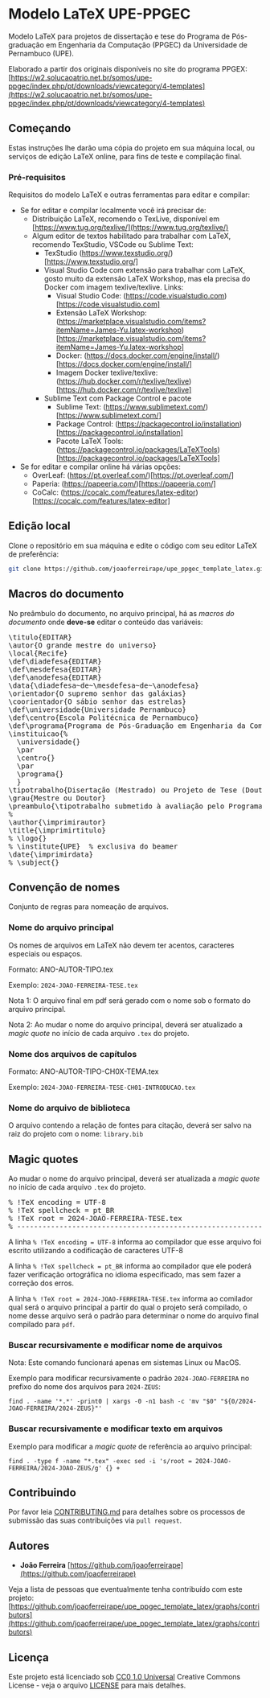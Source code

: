 # Modelo LaTeX UPE-PPGEC

Modelo LaTeX para projetos de dissertação e tese do Programa de Pós-graduação em Engenharia da Computação (PPGEC) da Universidade de Pernambuco (UPE).

Elaborado a partir dos originais disponíveis no site do programa PPGEX:
[https://w2.solucaoatrio.net.br/somos/upe-ppgec/index.php/pt/downloads/viewcategory/4-templates](https://w2.solucaoatrio.net.br/somos/upe-ppgec/index.php/pt/downloads/viewcategory/4-templates)

## Começando

Estas instruções lhe darão uma cópia do projeto em sua máquina local, ou serviços de edição LaTeX online, para fins de teste e compilação final.

### Pré-requisitos

Requisitos do modelo LaTeX e outras ferramentas para editar e compilar:
- Se for editar e compilar localmente você irá precisar de:
    - Distribuição LaTeX, recomendo o TexLive, disponível em [https://www.tug.org/texlive/](https://www.tug.org/texlive/)
    - Algum editor de textos habilitado para trabalhar com LaTeX, recomendo TexStudio, VSCode ou Sublime Text:
        - TexStudio (https://www.texstudio.org/)[https://www.texstudio.org/]
        - Visual Studio Code com extensão para trabalhar com LaTeX, gosto muito da extensão LaTeX Workshop, mas ela precisa do Docker com imagem texlive/texlive. Links:
            - Visual Studio Code: (https://code.visualstudio.com)[https://code.visualstudio.com]
            - Extensão LaTeX Workshop: (https://marketplace.visualstudio.com/items?itemName=James-Yu.latex-workshop)[https://marketplace.visualstudio.com/items?itemName=James-Yu.latex-workshop]
            - Docker: (https://docs.docker.com/engine/install/)[https://docs.docker.com/engine/install/]
            - Imagem Docker texlive/texlive: (https://hub.docker.com/r/texlive/texlive)[https://hub.docker.com/r/texlive/texlive]
        - Sublime Text com Package Control e pacote
            - Sublime Text: (https://www.sublimetext.com/)[https://www.sublimetext.com/]
            - Package Control: (https://packagecontrol.io/installation)[https://packagecontrol.io/installation]
            - Pacote LaTeX Tools: (https://packagecontrol.io/packages/LaTeXTools)[https://packagecontrol.io/packages/LaTeXTools]
- Se for editar e compilar online há várias opções:
    - OverLeaf: (https://pt.overleaf.com/)[https://pt.overleaf.com/]
    - Paperia: (https://papeeria.com/)[https://papeeria.com/]
    - CoCalc: (https://cocalc.com/features/latex-editor)[https://cocalc.com/features/latex-editor]

## Edição local

Clone o repositório em sua máquina e edite o código com seu editor LaTeX de preferência:

```bash
git clone https://github.com/joaoferreirape/upe_ppgec_template_latex.git
```

## Macros do documento

No preâmbulo do documento, no arquivo principal, há as *macros do documento* onde **deve-se** editar o conteúdo das variáveis:

<pre>
\titulo{EDITAR}
\autor{O grande mestre do universo}
\local{Recife}
\def\diadefesa{EDITAR}
\def\mesdefesa{EDITAR}
\def\anodefesa{EDITAR}
\data{\diadefesa~de~\mesdefesa~de~\anodefesa}
\orientador{O supremo senhor das galáxias}
\coorientador{O sábio senhor das estrelas}
\def\universidade{Universidade Pernambuco}
\def\centro{Escola Politécnica de Pernambuco}
\def\programa{Programa de Pós-Graduação em Engenharia da Computação}
\instituicao{%
  \universidade{}
  \par
  \centro{}
  \par
  \programa{}
  }
\tipotrabalho{Disertação (Mestrado) ou Projeto de Tese (Doutorado) ou Tese (Doutorado)}
\grau{Mestre ou Doutor}
\preambulo{\tipotrabalho submetido à avaliação pelo Programa de Pós-Graduação em Engenharia da Computação da Universidade Pernambuco como parte dos requisitos para obtenção do grau de \grau em Engenharia da Computação.}
%
\author{\imprimirautor}
\title{\imprimirtitulo}
% \logo{}
% \institute{UPE}  % exclusiva do beamer
\date{\imprimirdata}
% \subject{}
</pre>

## Convenção de nomes

Conjunto de regras para nomeação de arquivos.

### Nome do arquivo principal

Os nomes de arquivos em LaTeX não devem ter acentos, caracteres especiais ou espaços.

Formato: ANO-AUTOR-TIPO.tex

Exemplo: `2024-JOAO-FERREIRA-TESE.tex`

Nota 1: O arquivo final em pdf será gerado com o nome sob o formato do arquivo principal.

Nota 2: Ao mudar o nome do arquivo principal, deverá ser atualizado a *magic quote* no início de cada arquivo `.tex` do projeto.

### Nome dos arquivos de capítulos

Formato: ANO-AUTOR-TIPO-CH0X-TEMA.tex

Exemplo: `2024-JOAO-FERREIRA-TESE-CH01-INTRODUCAO.tex`

### Nome do arquivo de biblioteca

O arquivo contendo a relação de fontes para citação, deverá ser salvo na raiz do projeto com o nome: `library.bib`

## Magic quotes

Ao mudar o nome do arquivo principal, deverá ser atualizada a *magic quote* no início de cada arquivo `.tex` do projeto.

<pre>
% !TeX encoding = UTF-8
% !TeX spellcheck = pt_BR
% !TeX root = 2024-JOAO-FERREIRA-TESE.tex
% ------------------------------------------------------------------------------
</pre>

A linha `% !TeX encoding = UTF-8` informa ao compilador que esse arquivo foi escrito utilizando a codificação de caracteres UTF-8

A linha `% !TeX spellcheck = pt_BR` informa ao compilador que ele poderá fazer verificação ortográfica no idioma especificado, mas sem fazer a correção dos erros.

A linha `% !TeX root = 2024-JOAO-FERREIRA-TESE.tex` informa ao comilador qual será o arquivo principal a partir do qual o projeto será compilado, o nome desse arquivo será o padrão para determinar o nome do arquivo final compilado para `pdf`.

### Buscar recursivamente e modificar nome de arquivos

Nota: Este comando funcionará apenas em sistemas Linux ou MacOS.

Exemplo para modificar recursivamente o padrão `2024-JOAO-FERREIRA` no prefixo do nome dos arquivos para `2024-ZEUS`:

`find . -name '*.*' -print0 | xargs -0 -n1 bash -c 'mv "$0" "${0/2024-JOAO-FERREIRA/2024-ZEUS}"'`

### Buscar recursivamente e modificar texto em arquivos

Exemplo para modificar a *magic quote* de referência ao arquivo principal:

`find . -type f -name "*.tex" -exec sed -i 's/root = 2024-JOAO-FERREIRA/2024-JOAO-ZEUS/g' {} +`

## Contribuindo

Por favor leia [CONTRIBUTING.md](CONTRIBUTING.md) para detalhes sobre os processos de submissão das suas contribuições via `pull request`.

## Autores

  - **João Ferreira** [https://github.com/joaoferreirape](https://github.com/joaoferreirape)

Veja a lista de pessoas que eventualmente tenha contribuído com este projeto:
[https://github.com/joaoferreirape/upe_ppgec_template_latex/graphs/contributors](https://github.com/joaoferreirape/upe_ppgec_template_latex/graphs/contributors)

## Licença

Este projeto está licenciado sob [CC0 1.0 Universal](LICENSE)
Creative Commons License - veja o arquivo [LICENSE](LICENSE) para mais detalhes.
